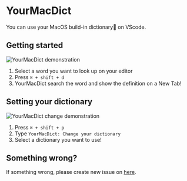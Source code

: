 # YourMacDict
You can use your MacOS build-in dictionary📕 on VScode.

## Getting started
![YourMacDict demonstration](https://user-images.githubusercontent.com/36618448/74586240-fe162700-5028-11ea-814f-1af2408ede86.gif)
1. Select a word you want to look up on your editor
2. Press `⌘ + shift + d`
3. YourMacDict search the word and show the definition on a New Tab!

## Setting your dictionary
![YourMacDict change demonstration](https://user-images.githubusercontent.com/36618448/74586246-0cfcd980-5029-11ea-8f02-f0e88b773d14.gif)
1. Press `⌘ + shift + p`
2. Type `YourMacDict: Change your dictionary`
3. Select a dictionary you want to use!

## Something wrong?
If something wrong, please create new issue on [here](https://github.com/tkkrr/your-mac-dict/issues).